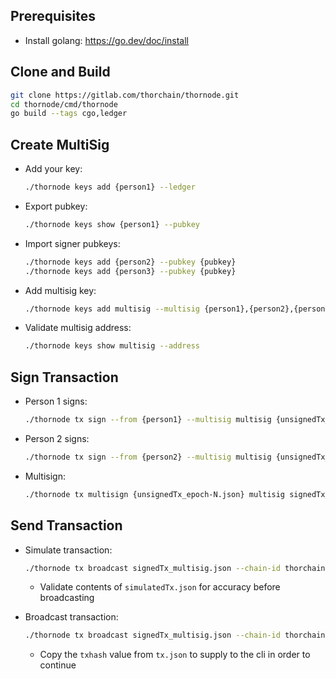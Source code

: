 ## Prerequisites

- Install golang: https://go.dev/doc/install

## Clone and Build

```bash
git clone https://gitlab.com/thorchain/thornode.git
cd thornode/cmd/thornode
go build --tags cgo,ledger
```

## Create MultiSig

- Add your key:
  ```bash
  ./thornode keys add {person1} --ledger
  ```
- Export pubkey:
  ```bash
  ./thornode keys show {person1} --pubkey
  ```
- Import signer pubkeys:
  ```bash
  ./thornode keys add {person2} --pubkey {pubkey}
  ./thornode keys add {person3} --pubkey {pubkey}
  ```
- Add multisig key:
  ```bash
  ./thornode keys add multisig --multisig {person1},{person2},{person3} --multisig-threshold 2
  ```
- Validate multisig address:
  ```bash
  ./thornode keys show multisig --address
  ```

## Sign Transaction

- Person 1 signs:
  ```bash
  ./thornode tx sign --from {person1} --multisig multisig {unsignedTx_epoch-N.json} --chain-id thorchain-mainnet-v1 --node https://daemon.thorchain.shapeshift.com:443/rpc --from ledger --ledger --sign-mode amino-json > signedTx_{person1}.json
  ```
- Person 2 signs:
  ```bash
  ./thornode tx sign --from {person2} --multisig multisig {unsignedTx_epoch-N.json} --chain-id thorchain-mainnet-v1 --node https://daemon.thorchain.shapeshift.com:443/rpc --from ledger --ledger --sign-mode amino-json > signedTx_{person2}.json
  ```
- Multisign:
  ```bash
  ./thornode tx multisign {unsignedTx_epoch-N.json} multisig signedTx_{person1}.json signedTx_{person2}.json --from multisig --chain-id thorchain-mainnet-v1 --node https://daemon.thorchain.shapeshift.com:443/rpc > signedTx_multisig.json
  ```

## Send Transaction

- Simulate transaction:

  ```bash
  ./thornode tx broadcast signedTx_multisig.json --chain-id thorchain-mainnet-v1 --node https://daemon.thorchain.shapeshift.com:443/rpc --gas auto --dry-run > simulatedTx.json
  ```

  - Validate contents of `simulatedTx.json` for accuracy before broadcasting

- Broadcast transaction:
  ```bash
  ./thornode tx broadcast signedTx_multisig.json --chain-id thorchain-mainnet-v1 --node https://daemon.thorchain.shapeshift.com:443/rpc --gas auto > tx.json
  ```
  - Copy the `txhash` value from `tx.json` to supply to the cli in order to continue
